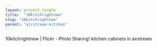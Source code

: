 ```yaml
---
layout: project_single
title:  "10kitchrightnew"
slug: "10kitchrightnew"
parent: "airstream-kitchen"
---
```

10kitchrightnew | Flickr - Photo Sharing! kitchen cabinets in airstream